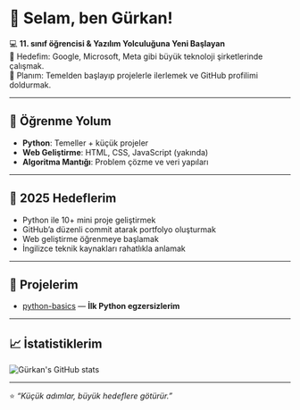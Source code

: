 # 👋 Selam, ben Gürkan!

💻 **11. sınıf öğrencisi & Yazılım Yolculuğuna Yeni Başlayan**  
🚀 Hedefim: Google, Microsoft, Meta gibi büyük teknoloji şirketlerinde çalışmak.  
🎯 Planım: Temelden başlayıp projelerle ilerlemek ve GitHub profilimi doldurmak.

---

## 🚀 Öğrenme Yolum
- **Python**: Temeller + küçük projeler
- **Web Geliştirme**: HTML, CSS, JavaScript (yakında)
- **Algoritma Mantığı**: Problem çözme ve veri yapıları

---

## 🎯 2025 Hedeflerim
- Python ile 10+ mini proje geliştirmek
- GitHub’a düzenli commit atarak portfolyo oluşturmak
- Web geliştirme öğrenmeye başlamak
- İngilizce teknik kaynakları rahatlıkla anlamak

---

## 📂 Projelerim
- [python-basics](https://github.com/gurkan1475/python-basics) — **İlk Python egzersizlerim**

---

## 📈 İstatistiklerim
![Gürkan's GitHub stats](https://github-readme-stats.vercel.app/api?username=gurkan1475&show_icons=true&theme=radical)

---

⭐ *“Küçük adımlar, büyük hedeflere götürür.”*
